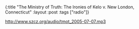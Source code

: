 {:title "The Ministry of Truth: The Ironies of Kelo v. New London, Connecticut"
:layout :post
:tags  ["radio"]}

<http://www.szcz.org/audio/tmot_2005-07-07.mp3>

